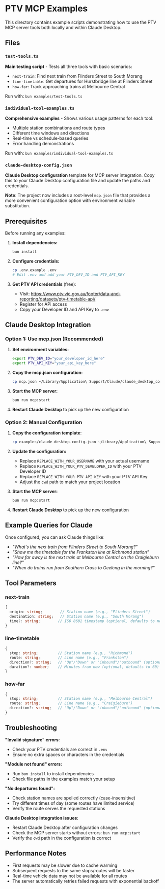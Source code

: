 # PTV MCP Examples

This directory contains example scripts demonstrating how to use the PTV MCP server tools both locally and within Claude Desktop.

## Files

### `test-tools.ts`
**Main testing script** - Tests all three tools with basic scenarios:
- `next-train`: Find next train from Flinders Street to South Morang
- `line-timetable`: Get departures for Hurstbridge line at Flinders Street
- `how-far`: Track approaching trains at Melbourne Central

Run with: `bun examples/test-tools.ts`

### `individual-tool-examples.ts` 
**Comprehensive examples** - Shows various usage patterns for each tool:
- Multiple station combinations and route types
- Different time windows and directions
- Real-time vs schedule-based queries
- Error handling demonstrations

Run with: `bun examples/individual-tool-examples.ts`

### `claude-desktop-config.json`
**Claude Desktop configuration** template for MCP server integration.
Copy this to your Claude Desktop configuration file and update the paths and credentials.

**Note**: The project now includes a root-level `mcp.json` file that provides a more convenient configuration option with environment variable substitution.

## Prerequisites

Before running any examples:

1. **Install dependencies:**
   ```bash
   bun install
   ```

2. **Configure credentials:**
   ```bash
   cp .env.example .env
   # Edit .env and add your PTV_DEV_ID and PTV_API_KEY
   ```

3. **Get PTV API credentials** (free):
   - Visit: https://www.ptv.vic.gov.au/footer/data-and-reporting/datasets/ptv-timetable-api/
   - Register for API access
   - Copy your Developer ID and API Key to `.env`

## Claude Desktop Integration

### Option 1: Use mcp.json (Recommended)

1. **Set environment variables:**
   ```bash
   export PTV_DEV_ID="your_developer_id_here"
   export PTV_API_KEY="your_api_key_here"
   ```

2. **Copy the mcp.json configuration:**
   ```bash
   cp mcp.json ~/Library/Application\ Support/Claude/claude_desktop_config.json
   ```

3. **Start the MCP server:**
   ```bash
   bun run mcp:start
   ```

4. **Restart Claude Desktop** to pick up the new configuration

### Option 2: Manual Configuration

1. **Copy the configuration template:**
   ```bash
   cp examples/claude-desktop-config.json ~/Library/Application\ Support/Claude/claude_desktop_config.json
   ```

2. **Update the configuration:**
   - Replace `REPLACE_WITH_YOUR_USERNAME` with your actual username
   - Replace `REPLACE_WITH_YOUR_PTV_DEVELOPER_ID` with your PTV Developer ID
   - Replace `REPLACE_WITH_YOUR_PTV_API_KEY` with your PTV API Key
   - Adjust the `cwd` path to match your project location

3. **Start the MCP server:**
   ```bash
   bun run mcp:start
   ```

4. **Restart Claude Desktop** to pick up the new configuration

## Example Queries for Claude

Once configured, you can ask Claude things like:

- *"What's the next train from Flinders Street to South Morang?"*
- *"Show me the timetable for the Frankston line at Richmond station"*
- *"How far away is the next train at Melbourne Central on the Craigieburn line?"*
- *"When do trains run from Southern Cross to Geelong in the morning?"*

## Tool Parameters

### next-train
```typescript
{
  origin: string;        // Station name (e.g., "Flinders Street")
  destination: string;   // Station name (e.g., "South Morang")
  time?: string;        // ISO 8601 timestamp (optional, defaults to now)
}
```

### line-timetable  
```typescript
{
  stop: string;         // Station name (e.g., "Richmond")
  route: string;        // Line name (e.g., "Frankston")
  direction?: string;   // "Up"/"Down" or "inbound"/"outbound" (optional)
  duration?: number;    // Minutes from now (optional, defaults to 60)
}
```

### how-far
```typescript
{
  stop: string;         // Station name (e.g., "Melbourne Central")
  route: string;        // Line name (e.g., "Craigieburn")
  direction?: string;   // "Up"/"Down" or "inbound"/"outbound" (optional)
}
```

## Troubleshooting

**"Invalid signature" errors:**
- Check your PTV credentials are correct in `.env`
- Ensure no extra spaces or characters in the credentials

**"Module not found" errors:**
- Run `bun install` to install dependencies
- Check file paths in the examples match your setup

**"No departures found":**
- Check station names are spelled correctly (case-insensitive)
- Try different times of day (some routes have limited service)
- Verify the route serves the requested stations

**Claude Desktop integration issues:**
- Restart Claude Desktop after configuration changes
- Check the MCP server starts without errors: `bun run mcp:start`
- Verify the `cwd` path in the configuration is correct

## Performance Notes

- First requests may be slower due to cache warming
- Subsequent requests to the same stops/routes will be faster
- Real-time vehicle data may not be available for all routes
- The server automatically retries failed requests with exponential backoff
